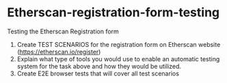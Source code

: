 # Etherscan-registration-form-testing

Testing the Etherscan Registration form
1.	Create TEST SCENARIOS for the registration form on Etherscan website (https://etherscan.io/register)
2.	Explain what type of tools you would use to enable an automatic testing system for the task above and how they would be utilized.
3.	Create E2E browser tests that will cover all test scenarios
